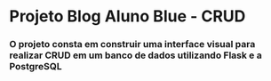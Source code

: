 # Projeto Blog Aluno Blue - CRUD
 
### O projeto consta em construir uma interface visual para realizar CRUD em um banco de dados utilizando Flask e a PostgreSQL
